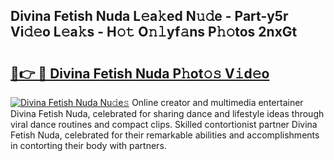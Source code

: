 ## Divina Fetish Nuda L𝚎a𝚔ed N𝚞𝚍e - Part-y5r Vi𝚍𝚎o L𝚎a𝚔s - H𝚘𝚝 O𝚗𝚕yf𝚊ns P𝚑𝚘tos 2nxGt

# <h2><a href="http://kf2mbio.oniu.top/?m=Divina+Fetish+Nuda">🔗👉 🔴 Divina Fetish Nuda P𝚑ot𝚘𝚜 V𝚒d𝚎o</a></h2>

[![Divina Fetish Nuda Nu𝚍e𝚜](https://i.imgur.com/0qMVB7G.gif)](http://kf2mbio.oniu.top/?m=Divina+Fetish+Nuda)
Online creator and multimedia entertainer Divina Fetish Nuda, celebrated for sharing dance and lifestyle ideas through viral dance routines and compact clips. Skilled contortionist partner Divina Fetish Nuda, celebrated for their remarkable abilities and accomplishments in contorting their body with partners.  
